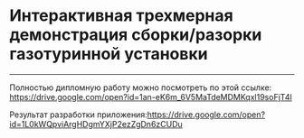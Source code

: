 
# Интерактивная трехмерная демонстрация сборки/разорки газотуринной установки
****
Полностью дипломную работу можно посмотреть по этой ссылке: https://drive.google.com/open?id=1an-eK6m_6V5MaTdeMDMKqxl19soFjT4l

Результат разработки приложения:https://drive.google.com/open?id=1L0kWQpviArgHDgmYXjP2ezZgDn6zCUDu
